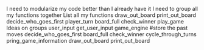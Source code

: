 I need to modularize my code better than I already have it
I need to group all my functions together
List all my functions
  draw_out_board
  print_out_board
  decide_who_goes_first
  player_turn
  board_full
  check_winner
  play_game
Ideas on groups
  user_input
    get_user_input
  game_engine
    #store the past moves
    decide_who_goes_first
    board_full
    check_winner
    cycle_through_turns
  pring_game_information
    draw_out_board
    print_out_board
